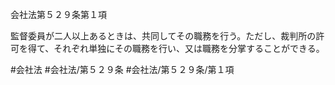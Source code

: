 会社法第５２９条第１項

監督委員が二人以上あるときは、共同してその職務を行う。ただし、裁判所の許可を得て、それぞれ単独にその職務を行い、又は職務を分掌することができる。

#会社法
#会社法/第５２９条
#会社法/第５２９条/第１項
